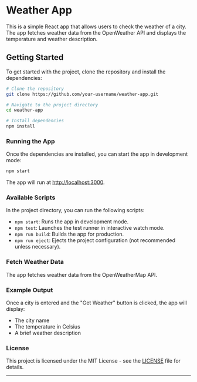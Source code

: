 # Weather App

This is a simple React app that allows users to check the weather of a city. The app fetches weather data from the OpenWeather API and displays the temperature and weather description.

## Getting Started

To get started with the project, clone the repository and install the dependencies:

```bash
# Clone the repository
git clone https://github.com/your-username/weather-app.git

# Navigate to the project directory
cd weather-app

# Install dependencies
npm install
```

### Running the App

Once the dependencies are installed, you can start the app in development mode:

```bash
npm start
```

The app will run at [http://localhost:3000](http://localhost:3000).

### Available Scripts

In the project directory, you can run the following scripts:

- `npm start`: Runs the app in development mode.
- `npm test`: Launches the test runner in interactive watch mode.
- `npm run build`: Builds the app for production.
- `npm run eject`: Ejects the project configuration (not recommended unless necessary).

### Fetch Weather Data

The app fetches weather data from the OpenWeatherMap API. 
### Example Output

Once a city is entered and the "Get Weather" button is clicked, the app will display:
- The city name
- The temperature in Celsius
- A brief weather description

### License

This project is licensed under the MIT License - see the [LICENSE](LICENSE) file for details.

---


